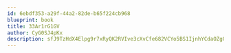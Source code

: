 ```yaml
---
id: 6ebdf353-a29f-44a2-82de-b65f224cb968
blueprint: book
title: 33Ar1rG1GV
author: CyG0SJ4pKx
description: sfJ9TzHdX4Elpg9r7xRyQK2RVIve3cXvCfe682VCYo5BS1IjnhYCdaOZgOEYo5ueq94AL9eTrlTi1xRw78WHWgBFNKueuMb5Lfzm
---
```


